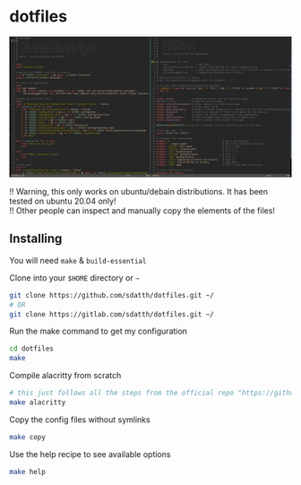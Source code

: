 # dotfiles

![machfiles image](./ss.png)

!! Warning, this only works on ubuntu/debain distributions. It has been tested on ubuntu 20.04 only! <br> 
!! Other people can inspect and manually copy the elements of the files! 

## Installing

You will need `make` & `build-essential` 

Clone into your `$HOME` directory or `~`

```bash
git clone https://github.com/sdatth/dotfiles.git ~/
# OR
git clone https://gitlab.com/sdatth/dotfiles.git ~/
```

Run the make command to get my configuration
```bash
cd dotfiles
make
```

Compile alacritty from scratch
```bash
# this just follows all the steps from the official repo "https://github.com/alacritty/alacritty"
make alacritty
```

Copy the config files without symlinks
```bash
make copy
```

Use the help recipe to see available options
```bash
make help
```
